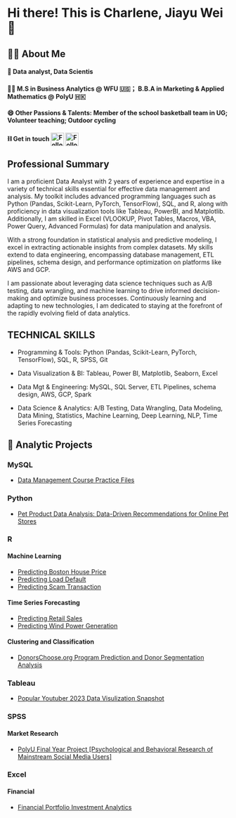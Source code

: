 # Hi there! This is Charlene, Jiayu Wei 💃

## 🏃‍♀️ About Me 
#### 💼 Data analyst, Data Scientis
#### 👩‍🎓 M.S in Business Analytics @ WFU 🇺🇸； B.B.A in Marketing & Applied Mathematics @ PolyU 🇭🇰 
#### 😄 Other Passions & Talents: Member of the school basketball team in UG; Volunteer teaching; Outdoor cycling
#### ⛓️ Get in touch  [<img src="https://raw.githubusercontent.com/Raymo111/Raymo111/master/socials/linkedin.png" height="30em" align="center" alt="Follow Charlene on LinkedIn" title="Follow Raymo111 on LinkedIn"/>](https://www.linkedin.com/in/charlene-jiayu/)   [<img src="https://raw.githubusercontent.com/Raymo111/Raymo111/master/socials/instagram.svg" height="30em" align="center" alt="Follow Raymo111 on Instagram" title="Follow Raymo111 on Instagram"/>](https://www.instagram.com/wei.charlene/)

## Professional Summary
I am a proficient Data Analyst with 2 years of experience and expertise in a variety of technical skills essential for effective data management and analysis. My toolkit includes advanced programming languages such as Python (Pandas, Scikit-Learn, PyTorch, TensorFlow), SQL, and R, along with proficiency in data visualization tools like Tableau, PowerBI, and Matplotlib. Additionally, I am skilled in Excel (VLOOKUP, Pivot Tables, Macros, VBA, Power Query, Advanced Formulas) for data manipulation and analysis.

With a strong foundation in statistical analysis and predictive modeling, I excel in extracting actionable insights from complex datasets. My skills extend to data engineering, encompassing database management, ETL pipelines, schema design, and performance optimization on platforms like AWS and GCP.

I am passionate about leveraging data science techniques such as A/B testing, data wrangling, and machine learning to drive informed decision-making and optimize business processes. Continuously learning and adapting to new technologies, I am dedicated to staying at the forefront of the rapidly evolving field of data analytics.

## TECHNICAL SKILLS 
- Programming & Tools: Python (Pandas, Scikit-Learn, PyTorch, TensorFlow), SQL, R, SPSS, Git

- Data Visualization & BI: Tableau, Power BI, Matplotlib, Seaborn, Excel

- Data Mgt & Engineering: MySQL, SQL Server, ETL Pipelines, schema design, AWS, GCP, Spark

- Data Science & Analytics: A/B Testing, Data Wrangling, Data Modeling, Data Mining, Statistics, Machine Learning, Deep Learning, NLP, Time Series Forecasting

## 📁 Analytic Projects
### MySQL
* [Data Management Course Practice Files](https://github.com/Charlene7Ww/sql_course)

### Python
* [Pet Product Data Analysis: Data-Driven Recommendations for Online Pet Stores](https://github.com/Charlene7Ww/da_competition)
  
### R 
#### Machine Learning
* [Predicting Boston House Price](https://github.com/Charlene7Ww/Boston_house_pred)
* [Predicting Load Default](https://github.com/Charlene7Ww/ml_loan_default)
* [Predicting Scam Transaction](https://github.com/Charlene7Ww/scam_transfer)

#### Time Series Forecasting
* [Predicting Retail Sales](https://github.com/Charlene7Ww/Wind_Power_TS/tree/main/Retail_predict)
* [Predicting Wind Power Generation](https://github.com/Charlene7Ww/Wind_Power_TS/tree/main/PowerTS)

#### Clustering and Classification
* [DonorsChoose.org Program Prediction and Donor Segmentation Analysis](https://github.com/Charlene7Ww/DonorsChoose)

### Tableau
* [Popular Youtuber 2023 Data Visulization Snapshot](https://github.com/Charlene7Ww/da_competition/tree/main/youtube)

### SPSS
#### Market Research
* [PolyU Final Year Project [Psychological and Behavioral Research of Mainstream Social Media Users]](https://github.com/Charlene7Ww/fyp)

### Excel
#### Financial
* [Financial Portfolio Investment Analytics](https://github.com/Charlene7Ww/excel/tree/main/Finanacial)
